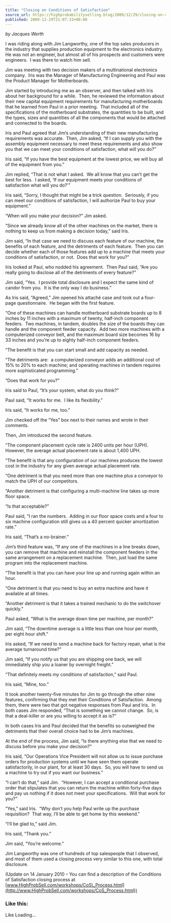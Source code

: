 ```yaml
---
title: "Closing on Conditions of Satisfaction"
source_url: https://highprobabilityselling.blog/2009/12/29/closing-on-conditions-of-satisfaction
published: 2009-12-29T21:07:33+00:00
---
```

*by Jacques Werth*


I was riding along with Jim Langworthy, one of the top sales producers in the industry that supplies production equipment to the electronics industry.  He was not an engineer, but almost all of his prospects and customers were engineers.  I was there to watch him sell.


Jim was meeting with two decision makers of a multinational electronics company.  Iris was the Manager of Manufacturing Engineering and Paul was the Product Manager for Motherboards.


Jim started by introducing me as an observer, and then talked with Iris about her background for a while.  Then, he reviewed the information about their new capital equipment requirements for manufacturing motherboards that he learned from Paul in a prior meeting.  That included all of the specifications of the motherboard substrates, the quantities to be built, and the types, sizes and quantities of all the components that would be attached and connected to the boards.


Iris and Paul agreed that Jim’s understanding of their new manufacturing requirements was accurate.  Then, Jim asked, “If I can supply you with the assembly equipment necessary to meet these requirements and also show you that we can meet your conditions of satisfaction, what will you do?”


Iris said, “If you have the best equipment at the lowest price, we will buy all of the equipment from you.”


Jim replied, “That is not what I asked.  We all know that you can’t get the best for less.  I asked, ‘If our equipment meets your conditions of satisfaction what will you do?’”


Iris said, “Sorry, I thought that might be a trick question.  Seriously, if you can meet our conditions of satisfaction, I will authorize Paul to buy your equipment.”


“When will you make your decision?” Jim asked.


“Since we already know all of the other machines on the market, there is nothing to keep us from making a decision today,” said Iris.


Jim said, “In that case we need to discuss each feature of our machine, the benefits of each feature, and the detriments of each feature.  Then you can decide whether each of those features add up to a machine that meets your conditions of satisfaction, or not.  Does that work for you?”


Iris looked at Paul, who nodded his agreement.  Then Paul said, “Are you really going to disclose all of the detriments of every feature?”


Jim said, “Yes.  I provide total disclosure and I expect the same kind of candor from you.  It is the only way I do business.”


As Iris said, “Agreed,” Jim opened his attaché case and took out a four\-page questionnaire.  He began with the first feature.


“One of these machines can handle motherboard substrate boards up to 8 inches by 11 inches with a maximum of twenty, half\-inch component feeders.  Two machines, in tandem, doubles the size of the boards they can handle and the component feeder capacity.  Add two more machines with a computerized conveyor belt, and the maximum board size becomes 16 by 33 inches and you’re up to eighty half\-inch component feeders.


“The benefit is that you can start small and add capacity as needed.


“The detriments are:  a computerized conveyor adds an additional cost of 15% to 20% to each machine; and operating machines in tandem requires more sophisticated programming.”


“Does that work for you?”


Iris said to Paul, “It’s your system, what do you think?”


Paul said, “It works for me.  I like its flexibility.”


Iris said, “It works for me, too.”


Jim checked off the “Yes” box next to their names and wrote in their comments.


Then, Jim introduced the second feature.


“The component placement cycle rate is 2400 units per hour (UPH).  However, the average actual placement rate is about 1,400 UPH.


“The benefit is that any configuration of our machines produces the lowest cost in the industry for any given average actual placement rate.


“One detriment is that you need more than one machine plus a conveyor to match the UPH of our competitors.


“Another detriment is that configuring a multi\-machine line takes up more floor space.


“Is that acceptable?”


Paul said, “I ran the numbers.  Adding in our floor space costs and a four to six machine configuration still gives us a 40 percent quicker amortization rate.”


Iris said, “That’s a no\-brainer.”


Jim’s third feature was, “If any one of the machines in a line breaks down, you can remove that machine and reinstall the component feeders in the same arrangement on a replacement machine.  Then, just load the same program into the replacement machine.


“The benefit is that you can have your line up and running again within an hour.


“One detriment is that you need to buy an extra machine and have it available at all times.


“Another detriment is that it takes a trained mechanic to do the switchover quickly.”


Paul asked, “What is the average down time per machine, per month?”


Jim said, “The downtime average is a little less than one hour per month, per eight hour shift.”


Iris asked, “If we need to send a machine back for factory repair, what is the average turnaround time?”


Jim said, “If you notify us that you are shipping one back, we will immediately ship you a loaner by overnight freight.”


“That definitely meets my conditions of satisfaction,” said Paul.


Iris said, “Mine, too.”


It took another twenty\-five minutes for Jim to go through the other nine features, confirming that they met their Conditions of Satisfaction.  Among them, there were two that got negative responses from Paul and Iris.  In both cases Jim responded, “That is something we cannot change.  So, is that a deal\-killer or are you willing to accept it as is?”


In both cases Iris and Paul decided that the benefits so outweighed the detriments that their overall choice had to be Jim’s machines.


At the end of the process, Jim said, “Is there anything else that we need to discuss before you make your decision?”


Iris said, “Our Operations Vice President will not allow us to issue purchase orders for production systems until we have seen them operate satisfactorily, in our plant, for at least 30 days.  So, you will have to send us a machine to try out if you want our business.”


“I can’t do that,” said Jim.  “However, I can accept a conditional purchase order that stipulates that you can return the machine within forty\-five days and pay us nothing if it does not meet your specifications.  Will that work for you?”


“Yes,” said Iris.  “Why don’t you help Paul write up the purchase requisition?  That way, I’ll be able to get home by this weekend.”


“I’ll be glad to,” said Jim.


Iris said, “Thank you.”


Jim said, “You’re welcome.”


Jim Langworthy was one of hundreds of top salespeople that I observed, and most of them used a closing process very similar to this one, with total disclosure.


(Update on 14 January 2010 – You can find a description of the Conditions of Satisfaction closing process at [www.HighProbSell.com/workshops/CoS\_Process.html](http://www.HighProbSell.com/workshops/CoS_Process.html))


### Like this:

Like Loading...
